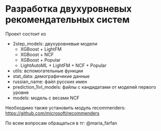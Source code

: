 # Разработка двухуровневых рекомендательных систем 

Проект состоит из 
- 2step_models: двухуровневые модели
    - XGBoost + LightFM
    - XGBoost + NCF
    - XGBoost + Popular
    - LightAutoML + LightFM + NCF + Popular
- utils: вспомогательные функции
- stat_data: демографичекие данные
- russian_name: файл русских имен
- prediction_1lvl_models: файлы с кандидатами от моделей первого уровня
- models: модель с весами NCF

Необходимо также установить модуль recommenders: https://github.com/microsoft/recommenders 

По всем вопросам обращаться в тг: @maria_farfan
